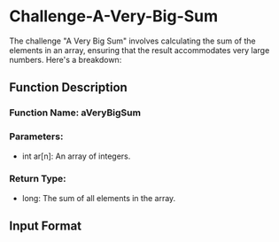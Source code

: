 # Challenge-A-Very-Big-Sum

The challenge "A Very Big Sum" involves calculating the sum of the elements in an array, ensuring that the result accommodates very large numbers. Here's a breakdown:

## Function Description

### Function Name: aVeryBigSum

### Parameters:

- int ar[n]: An array of integers.

### Return Type:

- long: The sum of all elements in the array.

## Input Format
